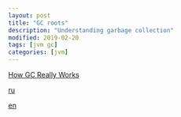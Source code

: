```yaml
---
layout: post
title: "GC roots"
description: "Understanding garbage collection"
modified: 2019-02-20
tags: [jvm gc]
categories: [jvm]
---
```

[How GC Really Works](https://www.dynatrace.com/resources/ebooks/javabook/how-garbage-collection-works/)

[ru](http://ggenikus.github.io/blog/2014/05/04/gc)

[en](https://www.yourkit.com/docs/java/help/gc_roots.jsp)

